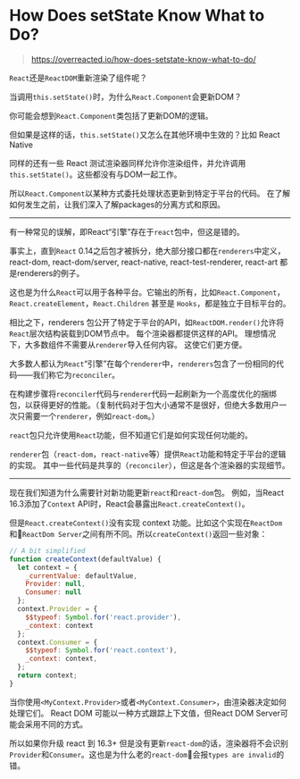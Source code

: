 # How Does setState Know What to Do?

> https://overreacted.io/how-does-setstate-know-what-to-do/

`React`还是`ReactDOM`重新渲染了组件呢？

当调用`this.setState()`时，为什么`React.Component`会更新DOM？

你可能会想到`React.Component`类包括了更新DOM的逻辑。

但如果是这样的话，`this.setState()`又怎么在其他环境中生效的？比如 React Native

同样的还有一些 React 测试渲染器同样允许你渲染组件，并允许调用`this.setState()`。这些都没有与DOM一起工作。

所以`React.Component`以某种方式委托处理状态更新到特定于平台的代码。 在了解如何发生之前，让我们深入了解packages的分离方式和原因。

---

有一种常见的误解，即React“引擎”存在于`react`包中，但这是错的。

事实上，直到`React` 0.14之后包才被拆分，绝大部分接口都在`renderers`中定义，react-dom, react-dom/server, react-native, react-test-renderer, react-art 都是renderers的例子。

这也是为什么`React`可以用于各种平台。它输出的所有，比如`React.Component`，`React.createElement`，`React.Children` 甚至是 `Hooks`，都是独立于目标平台的。

相比之下，renderers 包公开了特定于平台的API，如`ReactDOM.render()`允许将`React`层次结构装载到DOM节点中。 每个渲染器都提供这样的API。 理想情况下，大多数组件不需要从`renderer`导入任何内容。 这使它们更方便。

大多数人都认为`React`“引擎”在每个`renderer`中，`renderers`包含了一份相同的代码——我们称它为`reconciler`。

在构建步骤将`reconciler`代码与`renderer`代码一起刷新为一个高度优化的捆绑包，以获得更好的性能。（复制代码对于包大小通常不是很好，但绝大多数用户一次只需要一个`renderer`，例如`react-dom`。）

`react`包只允许使用`React`功能，但不知道它们是如何实现任何功能的。 

`renderer`包（`react-dom`，`react-native`等）提供`React`功能和特定于平台的逻辑的实现。 其中一些代码是共享的（`reconciler`），但这是各个渲染器的实现细节。

---

现在我们知道为什么需要针对新功能更新`react`和`react-dom`包。 例如，当React 16.3添加了`Context` API时，React会暴露出`React.createContext()`。

但是`React.createContext()`没有实现 context 功能。比如这个实现在`ReactDom`和`ReactDom Server`之间有所不同。所以`createContext()`返回一些对象：

```javascript
// A bit simplified
function createContext(defaultValue) {
  let context = {
    _currentValue: defaultValue,
    Provider: null,
    Consumer: null
  };
  context.Provider = {
    $$typeof: Symbol.for('react.provider'),
    _context: context
  };
  context.Consumer = {
    $$typeof: Symbol.for('react.context'),
    _context: context,
  };
  return context;
}
```

当你使用`<MyContext.Provider>`或者`<MyContext.Consumer>`，由渲染器决定如何处理它们。 React DOM 可能以一种方式跟踪上下文值，但React DOM Server可能会采用不同的方式。

所以如果你升级 react 到 16.3+ 但是没有更新`react-dom`的话，渲染器将不会识别`Provider`和`Consumer`。这也是为什么老的`react-dom`会报`types are invalid`的错。

